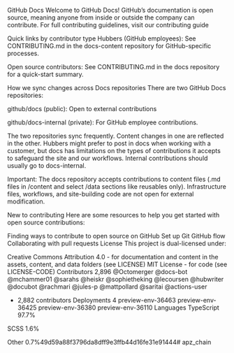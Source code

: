 GitHub Docs
Welcome to GitHub Docs! GitHub’s documentation is open source, meaning anyone from inside or outside the company can contribute. For full contributing guidelines, visit our contributing guide

Quick links by contributor type
Hubbers (GitHub employees): See CONTRIBUTING.md in the docs-content repository for GitHub-specific processes.

Open source contributors: See CONTRIBUTING.md in the docs repository for a quick-start summary.

How we sync changes across Docs repositories
There are two GitHub Docs repositories:

github/docs (public): Open to external contributions

github/docs-internal (private): For GitHub employee contributions.

The two repositories sync frequently. Content changes in one are reflected in the other. Hubbers might prefer to post in docs when working with a customer, but docs has limitations on the types of contributions it accepts to safeguard the site and our workflows. Internal contributions should usually go to docs-internal.

Important: The docs repository accepts contributions to content files (.md files in /content and select /data sections like reusables only). Infrastructure files, workflows, and site-building code are not open for external modification.

New to contributing
Here are some resources to help you get started with open source contributions:

Finding ways to contribute to open source on GitHub
Set up Git
GitHub flow
Collaborating with pull requests
License
This project is dual-licensed under:

Creative Commons Attribution 4.0 - for documentation and content in the assets, content, and data folders (see LICENSE)
MIT License - for code (see LICENSE-CODE)
Contributors
2,896
@Octomerger
@docs-bot
@mchammer01
@sarahs
@heiskr
@sophietheking
@lecoursen
@hubwriter
@docubot
@rachmari
@jules-p
@mattpollard
@saritai
@actions-user
+ 2,882 contributors
Deployments
4
 preview-env-36463
 preview-env-36425
 preview-env-36380
 preview-env-36110
Languages
TypeScript
97.7%
 
SCSS
1.6%
 
Other
0.7%49d59a88f3796da8dff9e3ffb44d16fe31e91444# apz_chain